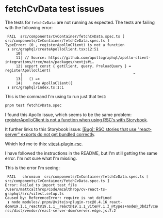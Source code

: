 # fetchCvData test issues

The tests for `fetchCvData` are not running as expected. The tests are failing with the following error:

```
 FAIL  src/components/CvContainer/fetchCvData.spec.ts [ src/components/CvContainer/fetchCvData.spec.ts ]
TypeError: (0 , registerApolloClient) is not a function
 ❯ src/graphql/createApolloClient.tsx:12:51
     10|
     11| // Source: https://github.com/apollographql/apollo-client-integrations/tree/main/packages/nextjs#i…
     12| export const { getClient, query, PreloadQuery } = registerApolloClient(
       |                                                   ^
     13|   () =>
     14|     new ApolloClient({
 ❯ src/graphql/index.ts:1:1
```

This is the command I'm using to run just that test:

```sh
pnpm test fetchCvData.spec
```

I found this Apollo issue, which seems to be the same problem:
[registerApolloClient is not a function when using RSC's with Storybook](https://github.com/apollographql/apollo-client-integrations/issues/307).

It further links to this Storybook issue:
[[Bug]: RSC stories that use "react-server" exports do not get bundled correctly](https://github.com/storybookjs/storybook/issues/27527).

Which led me to this:
[vitest-plugin-rsc](https://github.com/kasperpeulen/vitest-plugin-rsc#readme).

I have followed the instructions in the README, but I'm still getting the same error. I'm not sure what I'm missing.

This is the error I'm seeing:

```
 FAIL   chromium  src/components/CvContainer/fetchCvData.spec.ts [ src/components/CvContainer/fetchCvData.spec.ts ]
Error: Failed to import test file /Users/mattcalthrop/Code/mcalthrop/cv-react-ts-graphql/src/vitest.setup.ts
Caused by: ReferenceError: require is not defined
 ❯ node_modules/.pnpm/@vitejs+plugin-rsc@0.4.16_react-dom@19.1.1_react@19.1.1__react@19.1.1_vite@7.1.3_@types+node@_3bd2fvcudktgreyumvi43qqiuq/node_modules/@vitejs/plugin-rsc/dist/vendor/react-server-dom/server.edge.js:7:2
```

